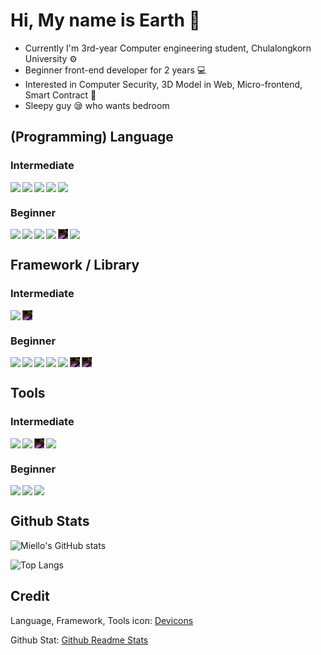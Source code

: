 # Hi, My name is Earth :wave:

- Currently I'm 3rd-year Computer engineering student, Chulalongkorn University :gear:
- Beginner front-end developer for 2 years :computer:
- Interested in Computer Security, 3D Model in Web, Micro-frontend, Smart Contract :exploding_head:
- Sleepy guy :sleepy: who wants bedroom

<link rel="stylesheet" href="https://cdn.jsdelivr.net/gh/devicons/devicon@latest/devicon.min.css">

<style>
    .icon {
        display: flex; 
        gap: 3px; 
        flex-wrap: wrap
    }
    .icon > img {
        max-width: 45px;
    }
</style>

## (Programming) Language

### Intermediate

<div class="icon">

<img src="https://cdn.jsdelivr.net/gh/devicons/devicon/icons/html5/html5-original.svg" />

<img src="https://cdn.jsdelivr.net/gh/devicons/devicon/icons/css3/css3-original.svg" />

<img src="https://cdn.jsdelivr.net/gh/devicons/devicon/icons/typescript/typescript-original.svg" />

<img src="https://cdn.jsdelivr.net/gh/devicons/devicon/icons/javascript/javascript-original.svg" />

<img src="https://cdn.jsdelivr.net/gh/devicons/devicon/icons/nodejs/nodejs-original.svg" />

</div>

### Beginner

<div class="icon">

<img src="https://cdn.jsdelivr.net/gh/devicons/devicon/icons/python/python-original.svg" />

<img src="https://cdn.jsdelivr.net/gh/devicons/devicon/icons/go/go-original.svg" />

<img src="https://cdn.jsdelivr.net/gh/devicons/devicon/icons/cplusplus/cplusplus-original.svg" />

<img src="https://cdn.jsdelivr.net/gh/devicons/devicon/icons/c/c-original.svg" />

<img src="https://cdn.jsdelivr.net/gh/devicons/devicon/icons/rust/rust-plain.svg" style="background-color: white; filter: invert(1)" />

<img src="https://cdn.jsdelivr.net/gh/devicons/devicon/icons/java/java-original.svg" style="background-color: white" />
    
</div>

## Framework / Library

### Intermediate

<div class="icon">

<img src="https://cdn.jsdelivr.net/gh/devicons/devicon/icons/react/react-original.svg" />

<img src="https://cdn.jsdelivr.net/gh/devicons/devicon/icons/nextjs/nextjs-original.svg" style="background-color: white; filter: invert(1)" />

</div>

### Beginner

<div class="icon">

<img src="https://cdn.jsdelivr.net/gh/devicons/devicon/icons/svelte/svelte-original.svg" />

<img src="https://cdn.jsdelivr.net/gh/devicons/devicon/icons/vuejs/vuejs-original.svg" />

<img src="https://cdn.jsdelivr.net/gh/devicons/devicon/icons/tailwindcss/tailwindcss-plain.svg" />

<img src="https://cdn.jsdelivr.net/gh/devicons/devicon/icons/nuxtjs/nuxtjs-original.svg" />
          
<img src="https://cdn.jsdelivr.net/gh/devicons/devicon/icons/nestjs/nestjs-plain.svg" />

<img src="https://cdn.jsdelivr.net/gh/devicons/devicon/icons/express/express-original.svg" style="background-color: white; filter: invert(1)" />

<img src="https://cdn.jsdelivr.net/gh/devicons/devicon/icons/flask/flask-original.svg" style="background-color: white; filter: invert(1)" />

</div>

## Tools

### Intermediate

<div class="icon">

<img src="https://cdn.jsdelivr.net/gh/devicons/devicon/icons/vscode/vscode-original.svg" />

<img src="https://cdn.jsdelivr.net/gh/devicons/devicon/icons/git/git-original.svg" />

<img src="https://cdn.jsdelivr.net/gh/devicons/devicon/icons/github/github-original.svg" style="background-color: white; filter: invert(1)" />

<img src="https://cdn.jsdelivr.net/gh/devicons/devicon/icons/gitlab/gitlab-original.svg" />
</div>

### Beginner

<div class="icon">

<img src="https://cdn.jsdelivr.net/gh/devicons/devicon/icons/firebase/firebase-plain.svg" />

<img src="https://cdn.jsdelivr.net/gh/devicons/devicon/icons/docker/docker-original.svg" />

<img src="https://cdn.jsdelivr.net/gh/devicons/devicon/icons/digitalocean/digitalocean-original.svg" />

</div>

## Github Stats

![Miello's GitHub stats](https://github-readme-stats.vercel.app/api?username=miello&show_icons=true&theme=radical)

![Top Langs](https://github-readme-stats.vercel.app/api/top-langs/?username=miello&layout=compact&theme=radical)

## Credit

Language, Framework, Tools icon: [Devicons](https://github.com/devicons/devicon/)

Github Stat: [Github Readme Stats](https://github.com/anuraghazra/github-readme-stats)
